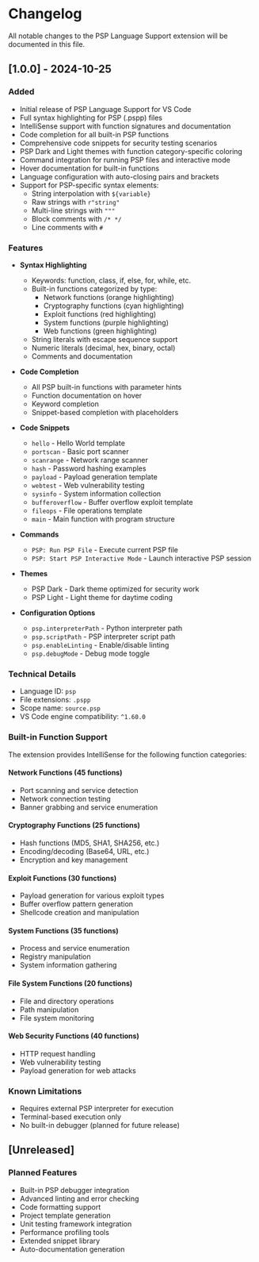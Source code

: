 # Changelog

All notable changes to the PSP Language Support extension will be documented in this file.

## [1.0.0] - 2024-10-25

### Added
- Initial release of PSP Language Support for VS Code
- Full syntax highlighting for PSP (.pspp) files
- IntelliSense support with function signatures and documentation
- Code completion for all built-in PSP functions
- Comprehensive code snippets for security testing scenarios
- PSP Dark and Light themes with function category-specific coloring
- Command integration for running PSP files and interactive mode
- Hover documentation for built-in functions
- Language configuration with auto-closing pairs and brackets
- Support for PSP-specific syntax elements:
  - String interpolation with `${variable}`
  - Raw strings with `r"string"`
  - Multi-line strings with `"""`
  - Block comments with `/* */`
  - Line comments with `#`

### Features
- **Syntax Highlighting**
  - Keywords: function, class, if, else, for, while, etc.
  - Built-in functions categorized by type:
    - Network functions (orange highlighting)
    - Cryptography functions (cyan highlighting)
    - Exploit functions (red highlighting)
    - System functions (purple highlighting)
    - Web functions (green highlighting)
  - String literals with escape sequence support
  - Numeric literals (decimal, hex, binary, octal)
  - Comments and documentation

- **Code Completion**
  - All PSP built-in functions with parameter hints
  - Function documentation on hover
  - Keyword completion
  - Snippet-based completion with placeholders

- **Code Snippets**
  - `hello` - Hello World template
  - `portscan` - Basic port scanner
  - `scanrange` - Network range scanner
  - `hash` - Password hashing examples
  - `payload` - Payload generation template
  - `webtest` - Web vulnerability testing
  - `sysinfo` - System information collection
  - `bufferoverflow` - Buffer overflow exploit template
  - `fileops` - File operations template
  - `main` - Main function with program structure

- **Commands**
  - `PSP: Run PSP File` - Execute current PSP file
  - `PSP: Start PSP Interactive Mode` - Launch interactive PSP session

- **Themes**
  - PSP Dark - Dark theme optimized for security work
  - PSP Light - Light theme for daytime coding

- **Configuration Options**
  - `psp.interpreterPath` - Python interpreter path
  - `psp.scriptPath` - PSP interpreter script path
  - `psp.enableLinting` - Enable/disable linting
  - `psp.debugMode` - Debug mode toggle

### Technical Details
- Language ID: `psp`
- File extensions: `.pspp`
- Scope name: `source.psp`
- VS Code engine compatibility: `^1.60.0`

### Built-in Function Support
The extension provides IntelliSense for the following function categories:

#### Network Functions (45 functions)
- Port scanning and service detection
- Network connection testing
- Banner grabbing and service enumeration

#### Cryptography Functions (25 functions)
- Hash functions (MD5, SHA1, SHA256, etc.)
- Encoding/decoding (Base64, URL, etc.)
- Encryption and key management

#### Exploit Functions (30 functions)
- Payload generation for various exploit types
- Buffer overflow pattern generation
- Shellcode creation and manipulation

#### System Functions (35 functions)
- Process and service enumeration
- Registry manipulation
- System information gathering

#### File System Functions (20 functions)
- File and directory operations
- Path manipulation
- File system monitoring

#### Web Security Functions (40 functions)
- HTTP request handling
- Web vulnerability testing
- Payload generation for web attacks

### Known Limitations
- Requires external PSP interpreter for execution
- Terminal-based execution only
- No built-in debugger (planned for future release)

## [Unreleased]

### Planned Features
- Built-in PSP debugger integration
- Advanced linting and error checking
- Code formatting support
- Project template generation
- Unit testing framework integration
- Performance profiling tools
- Extended snippet library
- Auto-documentation generation

